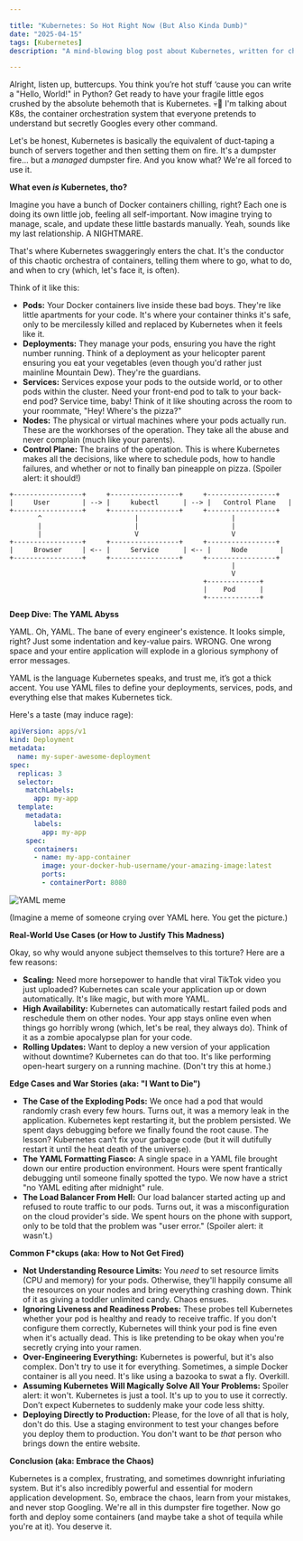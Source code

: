 ```yaml
---

title: "Kubernetes: So Hot Right Now (But Also Kinda Dumb)"
date: "2025-04-15"
tags: [Kubernetes]
description: "A mind-blowing blog post about Kubernetes, written for chaotic Gen Z engineers. Prepare to rage-quit, laugh until you cry, and maybe actually learn something."

---
```


Alright, listen up, buttercups. You think you’re hot stuff ‘cause you can write a "Hello, World!" in Python? Get ready to have your fragile little egos crushed by the absolute behemoth that is Kubernetes. 💀🙏 I'm talking about K8s, the container orchestration system that everyone pretends to understand but secretly Googles every other command.

Let's be honest, Kubernetes is basically the equivalent of duct-taping a bunch of servers together and then setting them on fire. It's a dumpster fire... but a *managed* dumpster fire. And you know what? We're all forced to use it.

**What even *is* Kubernetes, tho?**

Imagine you have a bunch of Docker containers chilling, right? Each one is doing its own little job, feeling all self-important. Now imagine trying to manage, scale, and update these little bastards manually. Yeah, sounds like my last relationship. A NIGHTMARE.

That's where Kubernetes swaggeringly enters the chat. It's the conductor of this chaotic orchestra of containers, telling them where to go, what to do, and when to cry (which, let's face it, is often).

Think of it like this:

*   **Pods:** Your Docker containers live inside these bad boys. They're like little apartments for your code. It's where your container thinks it's safe, only to be mercilessly killed and replaced by Kubernetes when it feels like it.
*   **Deployments:** They manage your pods, ensuring you have the right number running. Think of a deployment as your helicopter parent ensuring you eat your vegetables (even though you'd rather just mainline Mountain Dew). They're the guardians.
*   **Services:** Services expose your pods to the outside world, or to other pods within the cluster. Need your front-end pod to talk to your back-end pod? Service time, baby! Think of it like shouting across the room to your roommate, "Hey! Where's the pizza?"
*   **Nodes:** The physical or virtual machines where your pods actually run. These are the workhorses of the operation. They take all the abuse and never complain (much like your parents).
*   **Control Plane:** The brains of the operation. This is where Kubernetes makes all the decisions, like where to schedule pods, how to handle failures, and whether or not to finally ban pineapple on pizza. (Spoiler alert: it should!)

```ascii
+-----------------+     +-----------------+     +-----------------+
|     User        | --> |     kubectl      | --> |   Control Plane   |
+-----------------+     +-----------------+     +-----------------+
       ^                       |                       |
       |                       |                       |
       |                       V                       V
+-----------------+     +-----------------+     +-----------------+
|     Browser     | <-- |     Service      | <-- |     Node        |
+-----------------+     +-----------------+     +-----------------+
                                                       |
                                                       V
                                                +-------------+
                                                |    Pod      |
                                                +-------------+
```

**Deep Dive: The YAML Abyss**

YAML. Oh, YAML. The bane of every engineer's existence. It looks simple, right? Just some indentation and key-value pairs. WRONG. One wrong space and your entire application will explode in a glorious symphony of error messages.

YAML is the language Kubernetes speaks, and trust me, it’s got a thick accent. You use YAML files to define your deployments, services, pods, and everything else that makes Kubernetes tick.

Here's a taste (may induce rage):

```yaml
apiVersion: apps/v1
kind: Deployment
metadata:
  name: my-super-awesome-deployment
spec:
  replicas: 3
  selector:
    matchLabels:
      app: my-app
  template:
    metadata:
      labels:
        app: my-app
    spec:
      containers:
      - name: my-app-container
        image: your-docker-hub-username/your-amazing-image:latest
        ports:
        - containerPort: 8080
```

![YAML meme](https://i.imgflip.com/2y249a.jpg)

(Imagine a meme of someone crying over YAML here. You get the picture.)

**Real-World Use Cases (or How to Justify This Madness)**

Okay, so why would anyone subject themselves to this torture? Here are a few reasons:

*   **Scaling:** Need more horsepower to handle that viral TikTok video you just uploaded? Kubernetes can scale your application up or down automatically. It's like magic, but with more YAML.
*   **High Availability:** Kubernetes can automatically restart failed pods and reschedule them on other nodes. Your app stays online even when things go horribly wrong (which, let's be real, they always do). Think of it as a zombie apocalypse plan for your code.
*   **Rolling Updates:** Want to deploy a new version of your application without downtime? Kubernetes can do that too. It's like performing open-heart surgery on a running machine. (Don't try this at home.)

**Edge Cases and War Stories (aka: "I Want to Die")**

*   **The Case of the Exploding Pods:** We once had a pod that would randomly crash every few hours. Turns out, it was a memory leak in the application. Kubernetes kept restarting it, but the problem persisted. We spent days debugging before we finally found the root cause. The lesson? Kubernetes can’t fix your garbage code (but it will dutifully restart it until the heat death of the universe).
*   **The YAML Formatting Fiasco:** A single space in a YAML file brought down our entire production environment. Hours were spent frantically debugging until someone finally spotted the typo. We now have a strict "no YAML editing after midnight" rule.
*   **The Load Balancer From Hell:** Our load balancer started acting up and refused to route traffic to our pods. Turns out, it was a misconfiguration on the cloud provider's side. We spent hours on the phone with support, only to be told that the problem was "user error." (Spoiler alert: it wasn't.)

**Common F*ckups (aka: How to Not Get Fired)**

*   **Not Understanding Resource Limits:** You *need* to set resource limits (CPU and memory) for your pods. Otherwise, they'll happily consume all the resources on your nodes and bring everything crashing down. Think of it as giving a toddler unlimited candy. Chaos ensues.
*   **Ignoring Liveness and Readiness Probes:** These probes tell Kubernetes whether your pod is healthy and ready to receive traffic. If you don't configure them correctly, Kubernetes will think your pod is fine even when it's actually dead. This is like pretending to be okay when you're secretly crying into your ramen.
*   **Over-Engineering Everything:** Kubernetes is powerful, but it's also complex. Don't try to use it for everything. Sometimes, a simple Docker container is all you need. It's like using a bazooka to swat a fly. Overkill.
*   **Assuming Kubernetes Will Magically Solve All Your Problems:** Spoiler alert: it won't. Kubernetes is just a tool. It's up to you to use it correctly. Don’t expect Kubernetes to suddenly make your code less shitty.
*   **Deploying Directly to Production:** Please, for the love of all that is holy, don't do this. Use a staging environment to test your changes before you deploy them to production. You don't want to be *that* person who brings down the entire website.

**Conclusion (aka: Embrace the Chaos)**

Kubernetes is a complex, frustrating, and sometimes downright infuriating system. But it's also incredibly powerful and essential for modern application development. So, embrace the chaos, learn from your mistakes, and never stop Googling. We're all in this dumpster fire together. Now go forth and deploy some containers (and maybe take a shot of tequila while you're at it). You deserve it.
